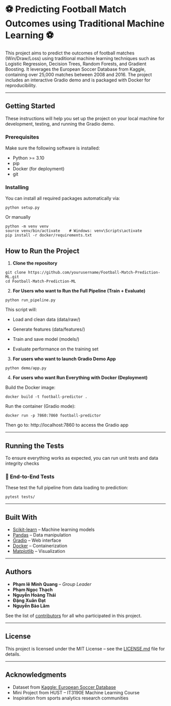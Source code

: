 # ⚽ Predicting Football Match Outcomes using Traditional Machine Learning ⚽

This project aims to predict the outcomes of football matches (Win/Draw/Loss) using traditional machine learning techniques such as Logistic Regression, Decision Trees, Random Forests, and Gradient Boosting. It leverages the European Soccer Database from Kaggle, containing over 25,000 matches between 2008 and 2016. The project includes an interactive Gradio demo and is packaged with Docker for reproducibility.

---

## Getting Started

These instructions will help you set up the project on your local machine for development, testing, and running the Gradio demo.

### Prerequisites

Make sure the following software is installed:

- Python >= 3.10  
- pip  
- Docker (for deployment)  
- git  

### Installing

You can install all required packages automatically via:

```
python setup.py
```

Or manually

```
python -m venv venv
source venv/bin/activate    # Windows: venv\Scripts\activate
pip install -r docker/requirements.txt
```

## How to Run the Project

1. **Clone the repository**

```
git clone https://github.com/yourusername/Football-Match-Prediction-ML.git
cd Football-Match-Prediction-ML
```

2. **For Users who want to Run the Full Pipeline (Train + Evaluate)**

```
python run_pipeline.py
```
This script will:

- Load and clean data (data/raw/)

- Generate features (data/features/)

- Train and save model (models/)

- Evaluate performance on the training set
  

3. **For users who want to launch Gradio Demo App**

```
python demo/app.py
```

4. **For users who want Run Everything with Docker (Deployment)**

Build the Docker image:
```
docker build -t football-predictor .
```
Run the container (Gradio mode):
```
docker run -p 7860:7860 football-predictor
```
Then go to: http://localhost:7860 to access the Gradio app

---

## Running the Tests

To ensure everything works as expected, you can run unit tests and data integrity checks

### 🧪 End-to-End Tests

These test the full pipeline from data loading to prediction:

```
pytest tests/
```

---

## Built With

- [Scikit-learn](https://scikit-learn.org/) – Machine learning models  
- [Pandas](https://pandas.pydata.org/) – Data manipulation  
- [Gradio](https://gradio.app/) – Web interface  
- [Docker](https://www.docker.com/) – Containerization  
- [Matplotlib](https://matplotlib.org/) – Visualization  

---

## Authors

- **Phạm lê Minh Quang** – *Group Leader*  
- **Phạm Ngọc Thạch**  
- **Nguyễn Hoàng Thái** 
- **Đặng Xuân Đạt** 
- **Nguyễn Bảo Lâm** 

See the list of [contributors](https://github.com/minh-quang-pham-le/Football-Match-Prediction-ML/contributors) for all who participated in this project.

---

## License

This project is licensed under the MIT License – see the [LICENSE.md](LICENSE.md) file for details.

---

## Acknowledgments

- Dataset from [Kaggle: European Soccer Database](https://www.kaggle.com/datasets/hugomathien/soccer)  
- Mini Project from HUST – IT3190E Machine Learning Course  
- Inspiration from sports analytics research communities  
